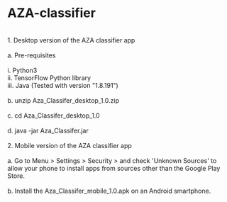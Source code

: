 # AZA-classifier
<br />
1. Desktop version of the AZA classifier app<br />
<br />
a. Pre-requisites<br />
<br />
  i. Python3<br />
 ii. TensorFlow Python library<br />
iii. Java (Tested with version "1.8.191")<br />
<br />
b. unzip Aza_Classifer_desktop_1.0.zip<br />
<br />
c. cd Aza_Classifer_desktop_1.0<br />
<br />
d. java -jar Aza_Classifer.jar<br />
<br />
2. Mobile version of the AZA classifier app<br />
<br />
a. Go to Menu > Settings > Security > and check 'Unknown Sources' to allow your phone to install apps from sources other than the Google Play Store.<br />
<br />
b. Install the Aza_Classifer_mobile_1.0.apk on an Android smartphone.<br />
